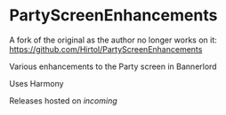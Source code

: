 # PartyScreenEnhancements
A fork of the original as the author no longer works on it: https://github.com/Hirtol/PartyScreenEnhancements

Various enhancements to the Party screen in Bannerlord

Uses Harmony

Releases hosted on *incoming*
